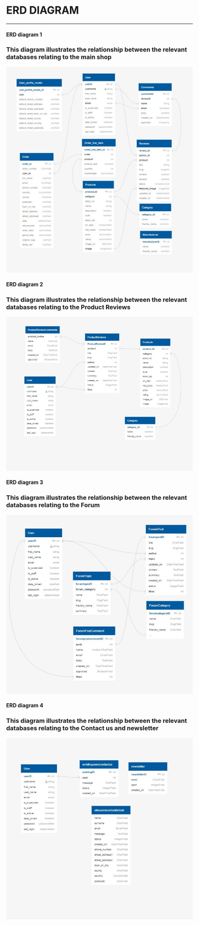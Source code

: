 # ERD DIAGRAM
<hr>

#### ERD diagram 1
### This diagram illustrates the relationship between the relevant databases relating to the main shop
![ERD diagram 1](../media/readme/ERD_diagrams/ERD-1.JPG "ERD diagram 1")
#### ERD diagram 2
### This diagram illustrates the relationship between the relevant databases relating to the Product Reviews
![ERD diagram 2](../media/readme/ERD_diagrams/ERD-2.JPG "ERD diagram 2")
#### ERD diagram 3
### This diagram illustrates the relationship between the relevant databases relating to the Forum
![ERD diagram 3](../media/readme/ERD_diagrams/ERD-3.JPG "ERD diagram 3")
#### ERD diagram 4
### This diagram illustrates the relationship between the relevant databases relating to the Contact us and newsletter 
![ERD diagram 4](../media/readme/ERD_diagrams/ERD-4.JPG "ERD diagram 4")